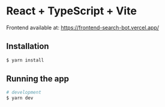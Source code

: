 # React + TypeScript + Vite

Frontend available at: https://frontend-search-bot.vercel.app/

## Installation

```bash
$ yarn install
```

## Running the app

```bash
# development
$ yarn dev
```
